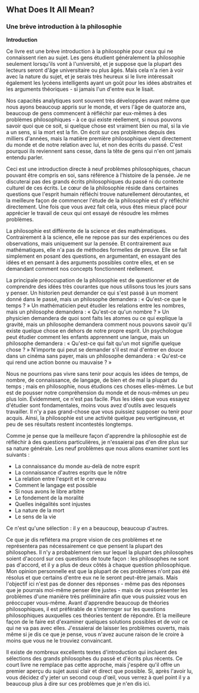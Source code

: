## What Does It All Mean?
### Une brève introduction à la philosophie

**Introduction**

Ce livre est une brève introduction à la philosophie pour ceux qui ne connaissent rien au sujet. Les gens étudient généralement la philosophie seulement lorsqu'ils vont à l'université, et je suppose que la plupart des lecteurs seront d'âge universitaire ou plus âgés. Mais cela n'a rien à voir avec la nature du sujet, et je serais très heureux si le livre intéressait également les lycéens intelligents ayant un goût pour les idées abstraites et les arguments théoriques - si jamais l'un d'entre eux le lisait.

Nos capacités analytiques sont souvent très développées avant même que nous ayons beaucoup appris sur le monde, et vers l'âge de quatorze ans, beaucoup de gens commencent à réfléchir par eux-mêmes à des problèmes philosophiques - à ce qui existe réellement, si nous pouvons savoir quoi que ce soit, si quelque chose est vraiment bien ou mal, si la vie a un sens, si la mort est la fin. On écrit sur ces problèmes depuis des milliers d'années, mais la matière première philosophique vient directement du monde et de notre relation avec lui, et non des écrits du passé. C'est pourquoi ils reviennent sans cesse, dans la tête de gens qui n'en ont jamais entendu parler.

Ceci est une introduction directe à neuf problèmes philosophiques, chacun pouvant être compris en soi, sans référence à l'histoire de la pensée. Je ne discuterai pas des grands écrits philosophiques du passé ni du contexte culturel de ces écrits. Le cœur de la philosophie réside dans certaines questions que l'esprit humain réfléchi trouve naturellement déroutantes, et la meilleure façon de commencer l'étude de la philosophie est d'y réfléchir directement. Une fois que vous avez fait cela, vous êtes mieux placé pour apprécier le travail de ceux qui ont essayé de résoudre les mêmes problèmes.

La philosophie est différente de la science et des mathématiques. Contrairement à la science, elle ne repose pas sur des expériences ou des observations, mais uniquement sur la pensée. Et contrairement aux mathématiques, elle n'a pas de méthodes formelles de preuve. Elle se fait simplement en posant des questions, en argumentant, en essayant des idées et en pensant à des arguments possibles contre elles, et en se demandant comment nos concepts fonctionnent réellement.

La principale préoccupation de la philosophie est de questionner et de comprendre des idées très courantes que nous utilisons tous les jours sans y penser. Un historien peut demander ce qui s'est passé à un moment donné dans le passé, mais un philosophe demandera : « Qu'est-ce que le temps ? » Un mathématicien peut étudier les relations entre les nombres, mais un philosophe demandera : « Qu'est-ce qu'un nombre ? » Un physicien demandera de quoi sont faits les atomes ou ce qui explique la gravité, mais un philosophe demandera comment nous pouvons savoir qu'il existe quelque chose en dehors de notre propre esprit. Un psychologue peut étudier comment les enfants apprennent une langue, mais un philosophe demandera : « Qu'est-ce qui fait qu'un mot signifie quelque chose ? » N'importe qui peut se demander s'il est mal d'entrer en douce dans un cinéma sans payer, mais un philosophe demandera : « Qu'est-ce qui rend une action bonne ou mauvaise ? »

Nous ne pourrions pas vivre sans tenir pour acquis les idées de temps, de nombre, de connaissance, de langage, de bien et de mal la plupart du temps ; mais en philosophie, nous étudions ces choses elles-mêmes. Le but est de pousser notre compréhension du monde et de nous-mêmes un peu plus loin. Évidemment, ce n'est pas facile. Plus les idées que vous essayez d'étudier sont fondamentales, moins vous avez d'outils avec lesquels travailler. Il n'y a pas grand-chose que vous puissiez supposer ou tenir pour acquis. Ainsi, la philosophie est une activité quelque peu vertigineuse, et peu de ses résultats restent incontestés longtemps.


Comme je pense que la meilleure façon d'apprendre la philosophie est de réfléchir à des questions particulières, je n'essaierai pas d'en dire plus sur sa nature générale. Les neuf problèmes que nous allons examiner sont les suivants :

* La connaissance du monde au-delà de notre esprit
* La connaissance d'autres esprits que le nôtre
* La relation entre l'esprit et le cerveau
* Comment le langage est possible
* Si nous avons le libre arbitre
* Le fondement de la moralité
* Quelles inégalités sont injustes
* La nature de la mort
* Le sens de la vie

Ce n'est qu'une sélection : il y en a beaucoup, beaucoup d'autres.

Ce que je dis reflétera ma propre vision de ces problèmes et ne représentera pas nécessairement ce que pensent la plupart des philosophes. Il n'y a probablement rien sur lequel la plupart des philosophes soient d'accord sur ces questions de toute façon : les philosophes ne sont pas d'accord, et il y a plus de deux côtés à chaque question philosophique. Mon opinion personnelle est que la plupart de ces problèmes n'ont pas été résolus et que certains d'entre eux ne le seront peut-être jamais. Mais l'objectif ici n'est pas de donner des réponses - même pas des réponses que je pourrais moi-même penser être justes - mais de vous présenter les problèmes d'une manière très préliminaire afin que vous puissiez vous en préoccuper vous-même. Avant d'apprendre beaucoup de théories philosophiques, il est préférable de s'interroger sur les questions philosophiques auxquelles ces théories tentent de répondre. Et la meilleure façon de le faire est d'examiner quelques solutions possibles et de voir ce qui ne va pas avec elles. J'essaierai de laisser les problèmes ouverts, mais même si je dis ce que je pense, vous n'avez aucune raison de le croire à moins que vous ne le trouviez convaincant.

Il existe de nombreux excellents textes d'introduction qui incluent des sélections des grands philosophes du passé et d'écrits plus récents. Ce court livre ne remplace pas cette approche, mais j'espère qu'il offre un premier aperçu du sujet aussi clair et direct que possible. Si, après l'avoir lu, vous décidez d'y jeter un second coup d'œil, vous verrez à quel point il y a beaucoup plus à dire sur ces problèmes que je n'en dis ici.
